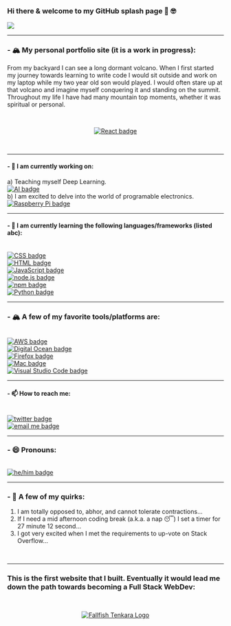 ### Hi there & welcome to my GitHub splash page 👋 🤓 

<img src="https://tenor.com/wGIz.gif">

---
### - 🏔 My personal portfolio site (it is a work in progress):
<p>From my backyard I can see a long dormant volcano. When I first started my journey towards learning to write code I would sit outside and work on my laptop while my two year old son
would played. I would often stare up at that volcano and imagine myself conquering it and standing on the summit. Throughout my life I have had many mountain top moments, whether it was 
spiritual or personal. 
</p>
<br />
<p align="center">
    <a href="https://www.mountaintopcoding.com" target="_blank">
        <img src="https://raw.githubusercontent.com/Isaac-Tait/Isaac-Tait/master/icons/react.svg" alt="React badge" style="vertical-align:top margin:6px 4px">
    </a>
</p>
<br />

---
#### - 🔭 I am currently working on: 
a) Teaching myself Deep Learning.
<br />
<a href=#>
  <img src="https://raw.githubusercontent.com/Isaac-Tait/Isaac-Tait/master/icons/ai.svg" alt="AI badge" style="vertical-align:top margin:6px 4px">
</a>
<br/>
b) I am excited to delve into the world of programable electronics.
<br />
<a href=#>
  <img src="https://raw.githubusercontent.com/Isaac-Tait/Isaac-Tait/master/icons/raspberrypi.svg" alt="Raspberry Pi badge" style="vertical-align:top margin:6px 4px">
</a>
<br />

---
#### - 🌱 I am currently learning the following languages/frameworks (listed abc):
<br />
<a href=#>
  <img src="https://raw.githubusercontent.com/Isaac-Tait/Isaac-Tait/master/icons/css3.svg" alt="CSS badge" style="vertical-align:top margin:6px 4px">
</a>
<br />
<a href=#>
  <img src="https://raw.githubusercontent.com/Isaac-Tait/Isaac-Tait/master/icons/html.svg" alt="HTML badge" style="vertical-align:top margin:6px 4px">
</a>
<br />
<a href=#>
  <img src="https://raw.githubusercontent.com/Isaac-Tait/Isaac-Tait/master/icons/js.svg" alt="JavaScript badge" style="vertical-align:top margin:6px 4px">
</a>
<br />
<a href=#>
  <img src="https://raw.githubusercontent.com/Isaac-Tait/Isaac-Tait/master/icons/nodejs_larger.svg" alt="node.js badge" style="vertical-align:top margin:6px 4px">
</a>
<br />
<a href=#>
  <img src="https://raw.githubusercontent.com/Isaac-Tait/Isaac-Tait/master/icons/npm.svg" alt="npm badge" style="vertical-align:top margin:6px 4px">
</a>
<br />
<a href=#>
  <img src="https://raw.githubusercontent.com/Isaac-Tait/Isaac-Tait/master/icons/python.svg" alt="Python badge" style="vertical-align:top margin:6px 4px">
</a>
<br />

---
### - 🏔 A few of my favorite tools/platforms are: 
<br />
<a href=#>
  <img src="https://raw.githubusercontent.com/Isaac-Tait/Isaac-Tait/master/icons/aws.svg" alt="AWS badge" style="vertical-align:top margin:6px 4px">
</a>
<br />
<a href=#>
  <img src="https://raw.githubusercontent.com/Isaac-Tait/Isaac-Tait/master/icons/digitalocean.svg" alt="Digital Ocean badge" style="vertical-align:top margin:6px 4px">
</a>
<br />
<a href=#>
  <img src="https://raw.githubusercontent.com/Isaac-Tait/Isaac-Tait/master/icons/firefox.svg" alt="Firefox badge" style="vertical-align:top margin:6px 4px">
</a>
<br />
<a href=#>
  <img src="https://raw.githubusercontent.com/Isaac-Tait/Isaac-Tait/master/icons/mac.svg" alt="Mac badge" style="vertical-align:top margin:6px 4px">
</a>
<br />
<a href=#>
  <img src="https://raw.githubusercontent.com/Isaac-Tait/Isaac-Tait/master/icons/visualstudio_code.svg" alt="Visual Studio Code badge" style="vertical-align:top margin:6px 4px">
</a>
<br />

---
#### - 📫 How to reach me:
<br />
<a href="https://twitter.com/Isaac_Tait_83" target="_blank">
  <img src="https://raw.githubusercontent.com/Isaac-Tait/Isaac-Tait/master/icons/twitter.svg" alt="twitter badge" style="vertical-align:top margin:6px 4px">
</a> 
<br />
<a href="mailto:isaac@mountaintopcoding.com">
  <img src="https://raw.githubusercontent.com/Isaac-Tait/Isaac-Tait/master/icons/email_me.svg" alt="email me badge" style="vertical-align:top margin:6px 4px">
</a> 
<br />

---
### - 😄 Pronouns: 
<br />
<a href=#>
  <img src="https://raw.githubusercontent.com/Isaac-Tait/Isaac-Tait/master/icons/hehim.svg" alt="he/him badge" style="vertical-align:top margin:6px 4px">
</a>  
<br />

---
### - 🌋 A few of my quirks: 
1) I am totally opposed to, abhor, and cannot tolerate contractions...
2) If I need a mid afternoon coding break (a.k.a. a nap 😴) I set a timer for 27 minute 12 second...
3) I got very excited when I met the requirements to up-vote on Stack Overflow...
<br />

---
### This is the first website that I built. Eventually it would lead me down the path towards becoming a Full Stack WebDev:
<br />
<p align="center">
    <a href="http://www.fallfishtenkara.com">
        <img src="https://github.com/Isaac-Tait/Isaac-Tait/blob/master/icons/FfT-logo-small.png" alt="Fallfish Tenkara Logo" style="vertical-align:top margin:6px 4px">
    </a>
</p>